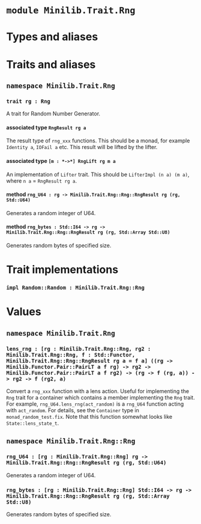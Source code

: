 # `module Minilib.Trait.Rng`

# Types and aliases

# Traits and aliases

## `namespace Minilib.Trait.Rng`

### `trait rg : Rng`

A trait for Random Number Generator.

#### associated type `RngResult rg a`

The result type of `rng_xxx` functions. This should be a monad, for example `Identity a`, `IOFail a` etc.
This result will be lifted by the lifter.

#### associated type `[m : *->*] RngLift rg m a`

An implementation of `Lifter` trait. This should be `LifterImpl (n a) (m a)`, where `n a` = `RngResult rg a`.

#### method `rng_U64 : rg -> Minilib.Trait.Rng::Rng::RngResult rg (rg, Std::U64)`

Generates a random integer of U64.

#### method `rng_bytes : Std::I64 -> rg -> Minilib.Trait.Rng::Rng::RngResult rg (rg, Std::Array Std::U8)`

Generates random bytes of specified size.

# Trait implementations

### `impl Random::Random : Minilib.Trait.Rng::Rng`

# Values

## `namespace Minilib.Trait.Rng`

### `lens_rng : [rg : Minilib.Trait.Rng::Rng, rg2 : Minilib.Trait.Rng::Rng, f : Std::Functor, Minilib.Trait.Rng::Rng::RngResult rg a = f a] ((rg -> Minilib.Functor.Pair::PairLT a f rg) -> rg2 -> Minilib.Functor.Pair::PairLT a f rg2) -> (rg -> f (rg, a)) -> rg2 -> f (rg2, a)`

Convert a `rng_xxx` function with a lens action.
Useful for implementing the `Rng` trait for a container which contains a member implementing the `Rng` trait.
For example, `rng_U64.lens_rng(act_random)` is a `rng_U64` function acting with `act_random`.
For details, see the `Container` type in `monad_random_test.fix`.
Note that this function somewhat looks like `State::lens_state_t`.

## `namespace Minilib.Trait.Rng::Rng`

### `rng_U64 : [rg : Minilib.Trait.Rng::Rng] rg -> Minilib.Trait.Rng::Rng::RngResult rg (rg, Std::U64)`

Generates a random integer of U64.

### `rng_bytes : [rg : Minilib.Trait.Rng::Rng] Std::I64 -> rg -> Minilib.Trait.Rng::Rng::RngResult rg (rg, Std::Array Std::U8)`

Generates random bytes of specified size.